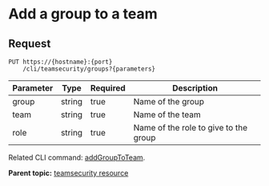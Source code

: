 # Add a group to a team

## Request

```
PUT https://{hostname}:{port}
    /cli/teamsecurity/groups?{parameters}

```

|Parameter|Type|Required|Description|
|---------|----|--------|-----------|
|group|string|true|Name of the group|
|team|string|true|Name of the team|
|role|string|true|Name of the role to give to the group|

Related CLI command: [addGroupToTeam](udclient_addgrouptoteam.md).

**Parent topic:** [teamsecurity resource](../../com.udeploy.api.doc/topics/rest_cli_teamsecurity.md)

